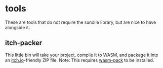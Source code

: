 # tools
These are tools that do not require the sundile library, but are nice to have alongside it.

## itch-packer
This little bin will take your project, compile it to WASM, and package it into an [itch.io](itch.io)-friendly ZIP file.
Note: This requires [wasm-pack](https://rustwasm.github.io/wasm-pack/) to be installed.